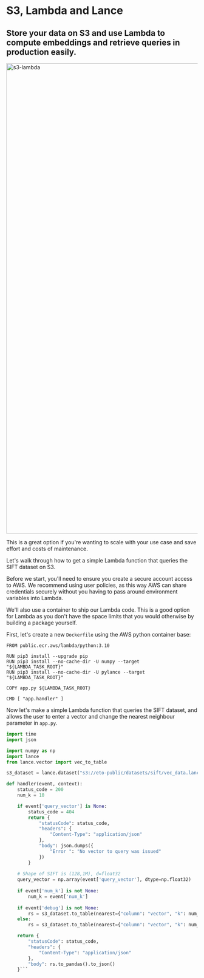 # S3, Lambda and Lance

## Store your data on S3 and use Lambda to compute embeddings and retrieve queries in production easily.

<img id="splash" width="1239" alt="s3-lambda" src="https://user-images.githubusercontent.com/917119/234653050-305a1e90-9305-40ab-b014-c823172a948c.png">

This is a great option if you're wanting to scale with your use case and save effort and costs of maintenance.

Let's walk through how to get a simple Lambda function that queries the SIFT dataset on S3.

Before we start, you'll need to ensure you create a secure account access to AWS. We recommend using user policies, as this way AWS can share credentials securely without you having to pass around environment variables into Lambda.

We'll also use a container to ship our Lambda code. This is a good option for Lambda as you don't have the space limits that you would otherwise by building a package yourself.

First, let's create a new `Dockerfile` using the AWS python container base:

```docker
FROM public.ecr.aws/lambda/python:3.10

RUN pip3 install --upgrade pip
RUN pip3 install --no-cache-dir -U numpy --target "${LAMBDA_TASK_ROOT}"
RUN pip3 install --no-cache-dir -U pylance --target "${LAMBDA_TASK_ROOT}"

COPY app.py ${LAMBDA_TASK_ROOT}

CMD [ "app.handler" ]
```

Now let's make a simple Lambda function that queries the SIFT dataset, and allows the user to enter a vector and change the nearest neighbour parameter in `app.py`.

```python    
import time
import json

import numpy as np
import lance
from lance.vector import vec_to_table

s3_dataset = lance.dataset("s3://eto-public/datasets/sift/vec_data.lance")

def handler(event, context):
    status_code = 200
    num_k = 10

    if event['query_vector'] is None:
        status_code = 404
        return {
            "statusCode": status_code,
            "headers": {
                "Content-Type": "application/json"
            },
            "body": json.dumps({
                "Error ": "No vector to query was issued"
            })
        }
    
    # Shape of SIFT is (128,1M), d=float32
    query_vector = np.array(event['query_vector'], dtype=np.float32)
    
    if event['num_k'] is not None:
        num_k = event['num_k']
    
    if event['debug'] is not None:
        rs = s3_dataset.to_table(nearest={"column": "vector", "k": num_k, "q": query_vector})
    else:
        rs = s3_dataset.to_table(nearest={"column": "vector", "k": num_k, "q": query_vector})

    return {
        "statusCode": status_code,
        "headers": {
            "Content-Type": "application/json"
        },
        "body": rs.to_pandas().to_json()
    }```
